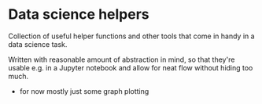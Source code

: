 # Data science helpers
Collection of useful helper functions and other tools that come in handy in a data science task.

Written with reasonable amount of abstraction in mind, so that they're usable e.g. in a Jupyter notebook and allow for neat flow without hiding too much.

- for now mostly just some graph plotting